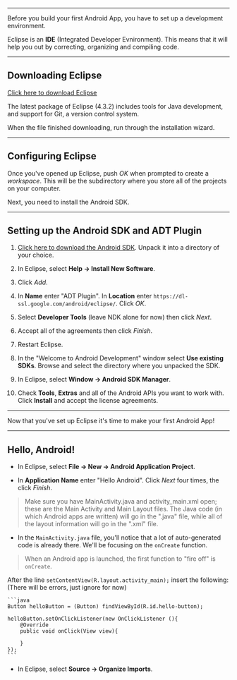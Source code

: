 ***

Before you build your first Android App, you have to set up a development environment.

Eclipse is an **IDE** (Integrated Developer Evnironment). This means that it will help you out by correcting, organizing and compiling code.

***

## Downloading Eclipse


[Click here to download Eclipse](http://eclipse.org/downloads/packages/eclipse-standard-432/keplersr2)

The latest package of Eclipse (4.3.2) includes tools for Java development, and support for Git, a version control system.

When the file finished downloading, run through the installation wizard.

***

## Configuring Eclipse


Once you've opened up Eclipse, push *OK* when prompted to create a *workspace*. This will be the subdirectory where you store all of the projects on your computer.

Next, you need to install the Android SDK.

***

## Setting up the Android SDK and ADT Plugin

1. [Click here to download the Android SDK](http://developer.android.com/sdk/index.html).  Unpack it into a directory of your choice.

2. In Eclipse, select **Help -> Install New Software**.

3. Click *Add*.

4. In **Name** enter "ADT Plugin".  In **Location** enter `https://dl-ssl.google.com/android/eclipse/`. Click *OK*.

5. Select **Developer Tools** (leave NDK alone for now) then click *Next*.

6. Accept all of the agreements then click *Finish*.

7. Restart Eclipse.

8. In the "Welcome to Android Development" window select **Use existing SDKs**. Browse and select the directory where you unpacked the SDK.

9. In Eclipse, select **Window -> Android SDK Manager**.

10. Check **Tools**, **Extras** and all of the Android APIs you want to work with. Click **Install** and accept the license agreements.

***

Now that you've set up Eclipse it's time to make your first Android App!

***

## Hello, Android!

* In Eclipse, select **File -> New -> Android Application Project**.

* In **Application Name** enter "Hello Android". Click *Next* four times, the click *Finish*.

> Make sure you have MainActivity.java and activity_main.xml open; these are the Main Activity and Main Layout files.
> The Java code (in which Android apps are written) will go in the ".java" file, while all of the layout information will go in the ".xml" file.

* In the `MainActivity.java` file, you'll notice that a lot of auto-generated code is already there. We'll be focusing on the `onCreate` function. 

> When an Android app is launched, the first function to "fire off" is `onCreate`. 

After the line `setContentView(R.layout.activity_main);` insert the following: (There will be errors, just ignore for now)

	```java
	Button helloButton = (Button) findViewById(R.id.hello-button);

	helloButton.setOnClickListener(new OnClickListener (){
		@Override
		public void onClick(View view){
			
		}
	});
	```

* In Eclipse, select **Source -> Organize Imports**.